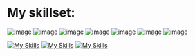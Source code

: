 # My skillset:
![image](https://user-images.githubusercontent.com/109362034/211898310-5dd1ad96-1564-42c2-a97b-b2e1246cbaba.png)
![image](https://user-images.githubusercontent.com/109362034/211898963-7fdd4755-9fbc-4e18-8cf2-ad564714638e.png)
![image](https://user-images.githubusercontent.com/109362034/211898527-fe3157f9-3d4f-4140-999e-2a8d28b98f14.png)
![image](https://user-images.githubusercontent.com/109362034/211898859-504954e3-2eb8-4044-8634-b5585ee66f9a.png)
![image](https://user-images.githubusercontent.com/109362034/211898628-b677073f-2ade-4901-ba7f-4fb4e416a192.png)
![image](https://user-images.githubusercontent.com/109362034/211898799-21eee7ed-4dce-407c-8c26-9b6c33d2a736.png)
![image](https://user-images.githubusercontent.com/109362034/211899018-75057d4c-3f0a-4989-ad62-80b6205c85d6.png)

[![My Skills](https://skillicons.dev/icons?i=java,py,html,css,js,php,andriodstudio&perline=3&theme=light)](https://skillicons.dev)
[![My Skills](https://skillicons.dev/icons?i=eclipse,vscode,git,github,mysql,sqlite,replit&perline=3&theme=dark)](https://skillicons.dev)
[![My Skills](https://skillicons.dev/icons?i=linux&perline=3)](https://skillicons.dev)
